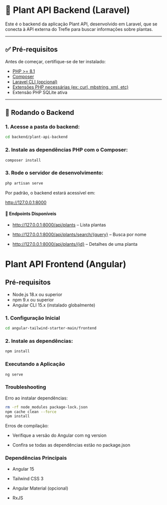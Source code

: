 # 🌿 Plant API Backend (Laravel)

Este é o backend da aplicação Plant API, desenvolvido em Laravel, que se conecta à API externa do Trefle para buscar informações sobre plantas.

---

## ✅ Pré-requisitos

Antes de começar, certifique-se de ter instalado:

- [PHP >= 8.1](https://www.php.net/)
- [Composer](https://getcomposer.org/)
- [Laravel CLI (opcional)](https://laravel.com/docs/10.x/installation)
- [Extensões PHP necessárias (ex: curl, mbstring, xml, etc)](https://laravel.com/docs/10.x/deployment#server-requirements)
- Extensão PHP SQLite ativa

---

## 🚀 Rodando o Backend

### 1. Acesse a pasta do backend:

```bash
cd backend/plant-api-backend
``````````````

### 2. Instale as dependências PHP com o Composer:

```bash
composer install
`````````````

### 3. Rode o servidor de desenvolvimento:
```bash
php artisan serve
``````````````

Por padrão, o backend estará acessível em:

http://127.0.0.1:8000

#### 🔗 Endpoints Disponíveis

- http://127.0.0.1:8000/api/plants – Lista plantas

- http://127.0.0.1:8000/api/plants/search/{query} – Busca por nome

- http://127.0.0.1:8000/api/plants/{id} – Detalhes de uma planta


# Plant API Frontend (Angular)

## Pré-requisitos

- Node.js 18.x ou superior
- npm 9.x ou superior
- Angular CLI 15.x (instalado globalmente)

### 1. Configuração Inicial

```bash
cd angular-tailwind-starter-main/frontend
`````````````````
### 2. Instale as dependências:

```bash
npm install
`````````````

### Executando a Aplicação

```bash
ng serve
`````````````````

### Troubleshooting

Erro ao instalar dependências:

```bash
rm -rf node_modules package-lock.json
npm cache clean --force
npm install
`````````````````

Erros de compilação:

- Verifique a versão do Angular com ng version

- Confira se todas as dependências estão no package.json

### Dependências Principais

- Angular 15

- Tailwind CSS 3

- Angular Material (opcional)

- RxJS
